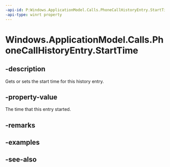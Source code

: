 ```yaml
---
-api-id: P:Windows.ApplicationModel.Calls.PhoneCallHistoryEntry.StartTime
-api-type: winrt property
---
```


<!-- Property syntax
public Windows.Foundation.DateTime StartTime { get;  set; }
-->

# Windows.ApplicationModel.Calls.PhoneCallHistoryEntry.StartTime

## -description
Gets or sets the start time for this history entry.

## -property-value
The time that this entry started.

## -remarks

## -examples

## -see-also

